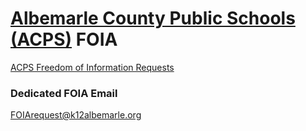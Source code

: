 # [Albemarle County Public Schools (ACPS)](https://www2.k12albemarle.org/) FOIA  

[ACPS Freedom of Information Requests](https://www2.k12albemarle.org/acps/division/Pages/foia.aspx)  
### Dedicated FOIA Email  
[FOIArequest@k12albemarle.org](FOIArequest@k12albemarle.org)  

